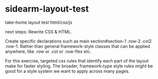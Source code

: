 # sidearm-layout-test
 take-home layout test html/css/js

next steps: 
Rewrite CSS & HTML.  

Create specific declarations such as main section#section-1 .row-2 .col2 .row-1.  Rather than general framework-style classes that can be applied anywhere, like .row or .col or .row-flex etc.

For this exercise, targeted css rules that identify each part of the layout make for faster styling.  The broader, framework-type style rules might be good for a style system we want to apply across many pages.
